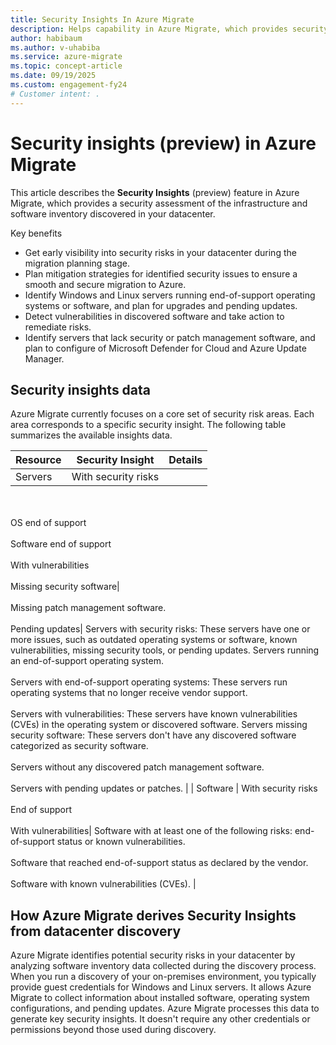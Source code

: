 ```yaml
---
title: Security Insights In Azure Migrate
description: Helps capability in Azure Migrate, which provides security assessment of Infrastructure and Software inventory discovered in your datacenter.
author: habibaum
ms.author: v-uhabiba
ms.service: azure-migrate 
ms.topic: concept-article 
ms.date: 09/19/2025
ms.custom: engagement-fy24 
# Customer intent: .
---
```


# Security insights (preview) in Azure Migrate 

This article describes the **Security Insights** (preview) feature in Azure Migrate, which provides a security assessment of the infrastructure and software inventory discovered in your datacenter.

Key benefits

- Get early visibility into security risks in your datacenter during the migration planning stage.
- Plan mitigation strategies for identified security issues to ensure a smooth and secure migration to Azure.
- Identify Windows and Linux servers running end-of-support operating systems or software, and plan for upgrades and pending updates.
- Detect vulnerabilities in discovered software and take action to remediate risks.
- Identify servers that lack security or patch management software, and plan to configure of Microsoft Defender for Cloud and Azure Update Manager.


## Security insights data

Azure Migrate currently focuses on a core set of security risk areas. Each area corresponds to a specific security insight. The following table summarizes the available insights data.

| Resource | Security Insight | Details | 
| --- | --- | --- | 
| Servers | With security risks 
</br></br> OS end of support 
</br></br> Software end of support 
</br></br> With vulnerabilities 
</br></br> Missing security software| </br></br> Missing patch management software. 
</br> </br> Pending updates| Servers with security risks: These servers have one or more issues, such as outdated operating systems or software, known vulnerabilities, missing security tools, or pending updates. Servers running an end-of-support operating system. </br></br> Servers with end-of-support operating systems: These servers run operating systems that no longer receive vendor support.</br></br> Servers with vulnerabilities: These servers have known vulnerabilities (CVEs) in the operating system or discovered software. Servers missing security software: These servers don't have any discovered software categorized as security software. </br></br> Servers without any discovered patch management software. </br></br> Servers with pending updates or patches. | 
| Software | With security risks </br></br> End of support </br></br> With vulnerabilities| Software with at least one of the following risks: end-of-support status or known vulnerabilities. </br></br> Software that reached end-of-support status as declared by the vendor.</br></br> Software with known vulnerabilities (CVEs). | 

## How Azure Migrate derives Security Insights from datacenter discovery

Azure Migrate identifies potential security risks in your datacenter by analyzing software inventory data collected during the discovery process. When you run a discovery of your on-premises environment, you typically provide guest credentials for Windows and Linux servers. It allows Azure Migrate to collect information about installed software, operating system configurations, and pending updates.
Azure Migrate processes this data to generate key security insights. It doesn't require any other credentials or permissions beyond those used during discovery.

